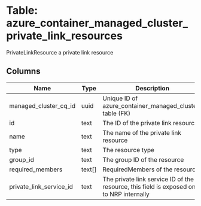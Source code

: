 
# Table: azure_container_managed_cluster_private_link_resources
PrivateLinkResource a private link resource
## Columns
| Name        | Type           | Description  |
| ------------- | ------------- | -----  |
|managed_cluster_cq_id|uuid|Unique ID of azure_container_managed_clusters table (FK)|
|id|text|The ID of the private link resource|
|name|text|The name of the private link resource|
|type|text|The resource type|
|group_id|text|The group ID of the resource|
|required_members|text[]|RequiredMembers of the resource|
|private_link_service_id|text|The private link service ID of the resource, this field is exposed only to NRP internally|
